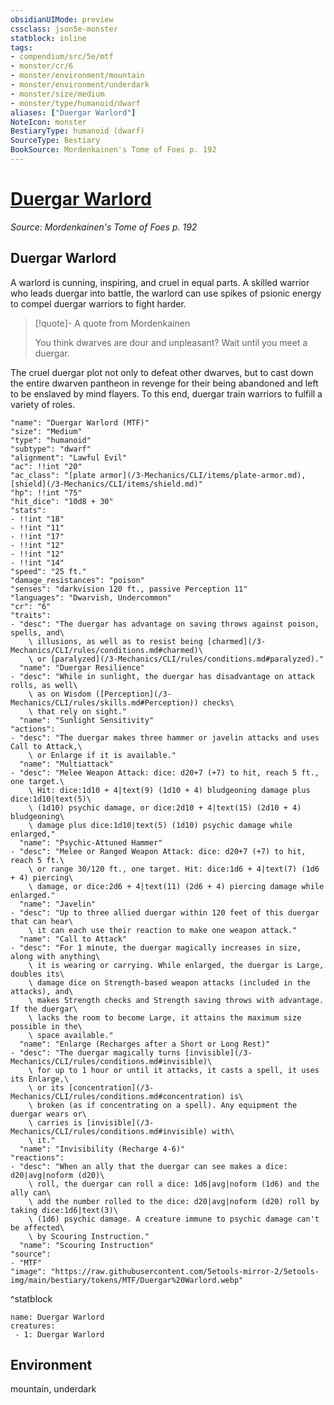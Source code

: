 ```yaml
---
obsidianUIMode: preview
cssclass: json5e-monster
statblock: inline
tags:
- compendium/src/5e/mtf
- monster/cr/6
- monster/environment/mountain
- monster/environment/underdark
- monster/size/medium
- monster/type/humanoid/dwarf
aliases: ["Duergar Warlord"]
NoteIcon: monster
BestiaryType: humanoid (dwarf)
SourceType: Bestiary
BookSource: Mordenkainen's Tome of Foes p. 192
---
```

# [Duergar Warlord](3-Mechanics\CLI\bestiary\humanoid/duergar-warlord-mtf.md)
*Source: Mordenkainen's Tome of Foes p. 192*  

## Duergar Warlord

A warlord is cunning, inspiring, and cruel in equal parts. A skilled warrior who leads duergar into battle, the warlord can use spikes of psionic energy to compel duergar warriors to fight harder.

> [!quote]- A quote from Mordenkainen  
> 
> You think dwarves are dour and unpleasant? Wait until you meet a duergar.

The cruel duergar plot not only to defeat other dwarves, but to cast down the entire dwarven pantheon in revenge for their being abandoned and left to be enslaved by mind flayers. To this end, duergar train warriors to fulfill a variety of roles.

```statblock
"name": "Duergar Warlord (MTF)"
"size": "Medium"
"type": "humanoid"
"subtype": "dwarf"
"alignment": "Lawful Evil"
"ac": !!int "20"
"ac_class": "[plate armor](/3-Mechanics/CLI/items/plate-armor.md), [shield](/3-Mechanics/CLI/items/shield.md)"
"hp": !!int "75"
"hit_dice": "10d8 + 30"
"stats":
- !!int "18"
- !!int "11"
- !!int "17"
- !!int "12"
- !!int "12"
- !!int "14"
"speed": "25 ft."
"damage_resistances": "poison"
"senses": "darkvision 120 ft., passive Perception 11"
"languages": "Dwarvish, Undercommon"
"cr": "6"
"traits":
- "desc": "The duergar has advantage on saving throws against poison, spells, and\
    \ illusions, as well as to resist being [charmed](/3-Mechanics/CLI/rules/conditions.md#charmed)\
    \ or [paralyzed](/3-Mechanics/CLI/rules/conditions.md#paralyzed)."
  "name": "Duergar Resilience"
- "desc": "While in sunlight, the duergar has disadvantage on attack rolls, as well\
    \ as on Wisdom ([Perception](/3-Mechanics/CLI/rules/skills.md#Perception)) checks\
    \ that rely on sight."
  "name": "Sunlight Sensitivity"
"actions":
- "desc": "The duergar makes three hammer or javelin attacks and uses Call to Attack,\
    \ or Enlarge if it is available."
  "name": "Multiattack"
- "desc": "Melee Weapon Attack: dice: d20+7 (+7) to hit, reach 5 ft., one target.\
    \ Hit: dice:1d10 + 4|text(9) (1d10 + 4) bludgeoning damage plus dice:1d10|text(5)\
    \ (1d10) psychic damage, or dice:2d10 + 4|text(15) (2d10 + 4) bludgeoning\
    \ damage plus dice:1d10|text(5) (1d10) psychic damage while enlarged,"
  "name": "Psychic-Attuned Hammer"
- "desc": "Melee or Ranged Weapon Attack: dice: d20+7 (+7) to hit, reach 5 ft.\
    \ or range 30/120 ft., one target. Hit: dice:1d6 + 4|text(7) (1d6 + 4) piercing\
    \ damage, or dice:2d6 + 4|text(11) (2d6 + 4) piercing damage while enlarged."
  "name": "Javelin"
- "desc": "Up to three allied duergar within 120 feet of this duergar that can hear\
    \ it can each use their reaction to make one weapon attack."
  "name": "Call to Attack"
- "desc": "For 1 minute, the duergar magically increases in size, along with anything\
    \ it is wearing or carrying. While enlarged, the duergar is Large, doubles its\
    \ damage dice on Strength-based weapon attacks (included in the attacks), and\
    \ makes Strength checks and Strength saving throws with advantage. If the duergar\
    \ lacks the room to become Large, it attains the maximum size possible in the\
    \ space available."
  "name": "Enlarge (Recharges after a Short or Long Rest)"
- "desc": "The duergar magically turns [invisible](/3-Mechanics/CLI/rules/conditions.md#invisible)\
    \ for up to 1 hour or until it attacks, it casts a spell, it uses its Enlarge,\
    \ or its [concentration](/3-Mechanics/CLI/rules/conditions.md#concentration) is\
    \ broken (as if concentrating on a spell). Any equipment the duergar wears or\
    \ carries is [invisible](/3-Mechanics/CLI/rules/conditions.md#invisible) with\
    \ it."
  "name": "Invisibility (Recharge 4-6)"
"reactions":
- "desc": "When an ally that the duergar can see makes a dice: d20|avg|noform (d20)\
    \ roll, the duergar can roll a dice: 1d6|avg|noform (1d6) and the ally can\
    \ add the number rolled to the dice: d20|avg|noform (d20) roll by taking dice:1d6|text(3)\
    \ (1d6) psychic damage. A creature immune to psychic damage can't be affected\
    \ by Scouring Instruction."
  "name": "Scouring Instruction"
"source":
- "MTF"
"image": "https://raw.githubusercontent.com/5etools-mirror-2/5etools-img/main/bestiary/tokens/MTF/Duergar%20Warlord.webp"
```
^statblock

```encounter-table
name: Duergar Warlord
creatures:
 - 1: Duergar Warlord
```

## Environment

mountain, underdark